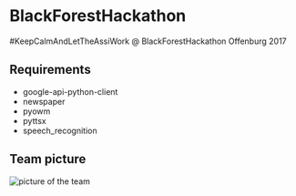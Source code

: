 # BlackForestHackathon

#KeepCalmAndLetTheAssiWork @ BlackForestHackathon Offenburg 2017

## Requirements

- google-api-python-client
- newspaper
- pyowm
- pyttsx
- speech_recognition

## Team picture

![picture of the team](https://img1.picload.org/image/dgccigci/bildschirmfoto2017-10-08um02.2.png)
